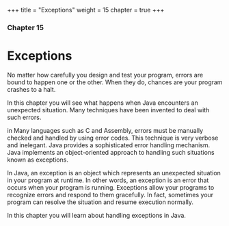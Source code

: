 +++
title = "Exceptions"
weight = 15
chapter = true
+++

### Chapter 15
# Exceptions

No matter how carefully you design and test your program, errors are bound to
happen one or the other. When they do, chances are your program crashes to a halt.

In this chapter you will see what happens when Java encounters an unexpected
situation. Many techniques have been invented to deal with such errors.

in Many languages such as C and Assembly, errors must be manually checked and handled 
by using error codes. This technique is very verbose and inelegant. Java provides
a sophisticated error handling mechanism. Java implements an object-oriented
approach to handling such situations known as exceptions.

In Java, an exception is an object which represents an unexpected situation in
your program at runtime. In other words, an exception is an error that occurs
when your program is running. Exceptions allow your programs to recognize errors
and respond to them gracefully. In fact, sometimes your program can resolve the
situation and resume execution normally.

In this chapter you will learn about handling exceptions in Java.